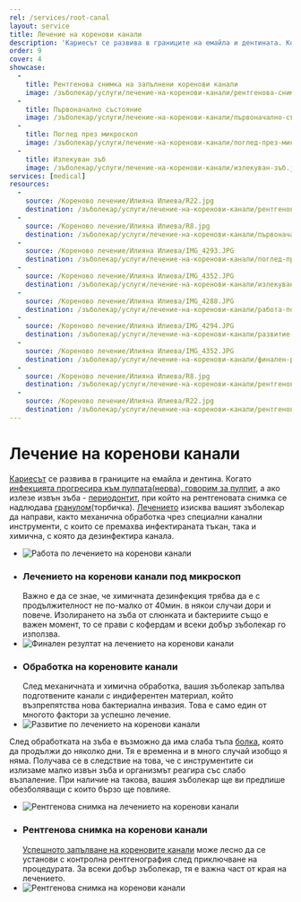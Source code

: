 ```yaml
---
rel: /services/root-canal
layout: service
title: Лечение на коренови канали
description: 'Кариесът се развива в границите на емайла и дентината. Когато инфекцията прогресира към пулпата(нерва), говорим за пулпит, а ако излезе извън зъба - периодонтит, при който на рентгеновата снимка се наблюдава гранулом(торбичка). Лечението от зъболекар изиксва, както механична обработка чрез специални канални инструменти, с които се премахва част от инфектираната тъкан, така и химична, която да да дезифенкцира канала.'
order: 9
cover: 4
showcase:
  - 
    title: Рентгенова снимка на запълнени коренови канали
    image: /зъболекар/услуги/лечение-на-коренови-канали/рентгенова-снимка-на-запълнени-коренови-канали.jpg
  - 
    title: Първоначално състояние
    image: /зъболекар/услуги/лечение-на-коренови-канали/първоначално-състояние.jpg
  - 
    title: Поглед през микроскоп
    image: /зъболекар/услуги/лечение-на-коренови-канали/поглед-през-микроскоп.jpg
  - 
    title: Излекуван зъб
    image: /зъболекар/услуги/лечение-на-коренови-канали/излекуван-зъб.jpg
services: [medical]
resources:
  -
    source: /Кореново лечение/Илияна Илиева/R22.jpg
    destination: /зъболекар/услуги/лечение-на-коренови-канали/рентгенова-снимка-на-запълнени-коренови-канали.jpg
  -
    source: /Кореново лечение/Илияна Илиева/R8.jpg
    destination: /зъболекар/услуги/лечение-на-коренови-канали/първоначално-състояние.jpg
  -
    source: /Кореново лечение/Илияна Илиева/IMG_4293.JPG
    destination: /зъболекар/услуги/лечение-на-коренови-канали/поглед-през-микроскоп.jpg
  -
    source: /Кореново лечение/Илияна Илиева/IMG_4352.JPG
    destination: /зъболекар/услуги/лечение-на-коренови-канали/излекуван-зъб.jpg
  -
    source: /Кореново лечение/Илияна Илиева/IMG_4288.JPG
    destination: /зъболекар/услуги/лечение-на-коренови-канали/работа-по-лечението-на-коренови-канали.jpg
  -
    source: /Кореново лечение/Илияна Илиева/IMG_4294.JPG
    destination: /зъболекар/услуги/лечение-на-коренови-канали/развитие-по-лечението-на-коренови-канали.jpg
  -
    source: /Кореново лечение/Илияна Илиева/IMG_4352.JPG
    destination: /зъболекар/услуги/лечение-на-коренови-канали/финален-резултат-по-лечението-на-коренови-канали.jpg
  -
    source: /Кореново лечение/Илияна Илиева/R8.jpg
    destination: /зъболекар/услуги/лечение-на-коренови-канали/рентгенова-снимка-на-лечението-на-коренови-канали.jpg
  -
    source: /Кореново лечение/Илияна Илиева/R22.jpg
    destination: /зъболекар/услуги/лечение-на-коренови-канали/рентгенова-снимка-на-коренови-канали.jpg
---
```

# Лечение на коренови канали

[Кариесът](../../стоматология/малък-кариес.html "Лечение на малък кариес") се развива в границите на емайла и дентина. Когато [инфекцията прогресира към пулпата(нерва), говорим за пулпит](../../стоматология/лечение-на-коренови-канали.html "Лечение на коренови канали"), а ако излезе извън зъба - [периодонтит](../../стоматология/лечение-на-коренови-канали.html "Лечение на коренови канали"), при който на рентгеновата снимка се надлюдава [гранулом](../../стоматология/лечение-на-коренови-канали.html "Лечение на коренови канали")(торбичка). [Лечението](../../зъболекар/лечение-на-зъби.html "Лечение на зъби от добър зъболекар") изисква вашият зъболекар да направи, както механична обработка чрез специални канални инструменти, с които се премахва инфектираната тъкан, така и химична, с която да дезинфектира канала.

- ![Работа по лечението на коренови канали](лечение-на-коренови-канали/работа-по-лечението-на-коренови-канали.jpg)
- ### Лечението на коренови канали под микроскоп
  Важно е да се знае, че химичната дезинфекция трябва да е с продължителност не по-малко от 40мин. в някои случаи дори и повече. Изолирането на зъба от слюнката и бактериите също е важен момент, то се прави с кофердам и всеки добър зъболекар го използва.
- ![Финален резултат на лечението на коренови канали](лечение-на-коренови-канали/финален-резултат-по-лечението-на-коренови-канали.jpg)
- ### Обработка на кореновите канали
  След механичната и химична обработка, вашия зъболекар запълва подготвените канали с индиферентен материал, който възпрепятства нова бактериална инвазия. Това е само един от многото фактори за успешно лечение.
- ![Развитие по лечението на коренови канали](лечение-на-коренови-канали/развитие-по-лечението-на-коренови-канали.jpg)

След обработката на зъба е възможно да има слаба тъпа [болка](../../стоматология/зъболекар-страх-болка.html "Зъболекар страх, болка"), която да продължи до няколко дни. Тя е временна и в много случай изобщо я няма. Получава се в следствие на това, че с инструментите си излизаме малко извън зъба и организмът реагира със слабо възпаление. При наличие на такова, вашия зъболекар ще ви предпише обезболяващи с които бързо ще повлияе.

- ![Рентгенова снимка на лечението на коренови канали](лечение-на-коренови-канали/рентгенова-снимка-на-лечението-на-коренови-канали.jpg)
- ### Рентгенова снимка на коренови канали
  [Успешното запълване на кореновите канали](../../стоматология/лечение-на-коренови-канали.html "Лечение на коренови канали") може лесно да се установи с контролна рентгенография след приключване на процедурата. За всеки добър зъболекар, тя е важна част от края на лечението.
- ![Рентгенова снимка на коренови канали](лечение-на-коренови-канали/рентгенова-снимка-на-коренови-канали.jpg)

